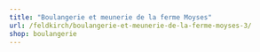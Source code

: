 ```yaml
---
title: "Boulangerie et meunerie de la ferme Moyses"
url: /feldkirch/boulangerie-et-meunerie-de-la-ferme-moyses-3/
shop: boulangerie
---
```

